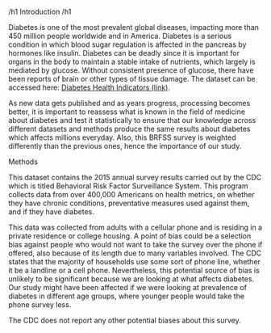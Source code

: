 /h1 Introduction /h1

Diabetes is one of the most prevalent global diseases, impacting more than 450 million people worldwide and in America. Diabetes is a serious condition in which blood sugar regulation is affected in the pancreas by hormones like insulin. Diabetes can be deadly since it is important for organs in the body to maintain a stable intake of nutrients, which largely is mediated by glucose. Without consistent presence of glucose, there have been reports of brain or other types of tissue damage. The dataset can be accessed here: [Diabetes Health Indicators (link)](https://www.kaggle.com/datasets/alexteboul/diabetes-health-indicators-dataset).

As new data gets published and as years progress, processing becomes better, it is important to reassess what is known in the field of medicine about diabetes and test it statistically to ensure that our knowledge across different datasets and methods produce the same results about diabetes which affects millions everyday. Also, this BRFSS survey is weighted differently than the previous ones, hence the importance of our study.

Methods

This dataset contains the 2015 annual survey results carried out by the CDC which is titled Behavioral Risk Factor Surveillance System. This program collects data from over 400,000 Americans on health metrics, on whether they have chronic conditions, preventative measures used against them, and if they have diabetes.

This data was collected from adults with a cellular phone and is residing in a private residence or college housing. A point of bias could be a selection bias against people who would not want to take the survey over the phone if offered, also because of its length due to many variables involved. The CDC states that the majority of households use some sort of phone line, whether it be a landline or a cell phone. Nevertheless, this potential source of bias is unlikely to be significant because we are looking at what affects diabetes. Our study might have been affected if we were looking at prevalence of diabetes in different age groups, where younger people would take the phone survey less.

The CDC does not report any other potential biases about this survey.
